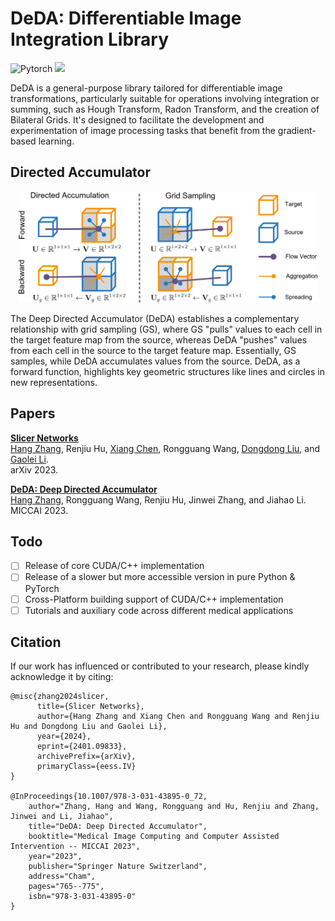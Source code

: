 # DeDA: Differentiable Image Integration Library
![Pytorch](https://img.shields.io/badge/Implemented%20in-Pytorch-red.svg) <a href="https://opensource.org/licenses/MIT"><img src="https://img.shields.io/badge/License-MIT-yellow.svg"></a> 

DeDA is a general-purpose library tailored for differentiable image transformations, particularly suitable for operations involving integration or summing, such as Hough Transform, Radon Transform, and the creation of Bilateral Grids. It's designed to facilitate the development and experimentation of image processing tasks that benefit from the gradient-based learning.

## Directed Accumulator

<p align="center">
    <img src="./figs/da_gs.png" width = "480" height = "178" alt=""/>
</p>

The Deep Directed Accumulator (DeDA) establishes a complementary relationship with grid sampling (GS), where GS "pulls" values to each cell in the target feature map from the source, whereas DeDA "pushes" values from each cell in the source to the target feature map. Essentially, GS samples, while DeDA accumulates values from the source. DeDA, as a forward function, highlights key geometric structures like lines and circles in new representations.

## Papers

**[Slicer Networks](https://arxiv.org/abs/2306.02589)** <br>
[Hang Zhang](https://tinymilky.com), Renjiu Hu, [Xiang Chen](https://grzy.hnu.edu.cn/site/index/chenxiang), Rongguang Wang,  [Dongdong Liu](https://ddliu365.github.io/), and [Gaolei Li](https://icst.sjtu.edu.cn/DirectoryDetail.aspx?id=28). <br>
arXiv 2023.

**[DeDA: Deep Directed Accumulator](https://link.springer.com/chapter/10.1007/978-3-031-43895-0_72)**  <br>
[Hang Zhang](https://tinymilky.com), Rongguang Wang, Renjiu Hu, Jinwei Zhang, and Jiahao Li.  <br>
MICCAI 2023.

## Todo
- [ ] Release of core CUDA/C++ implementation
- [ ] Release of a slower but more accessible version in pure Python & PyTorch
- [ ] Cross-Platform building support of CUDA/C++ implementation
- [ ] Tutorials and auxiliary code across different medical applications

## Citation
If our work has influenced or contributed to your research, please kindly acknowledge it by citing:
```
@misc{zhang2024slicer,
      title={Slicer Networks}, 
      author={Hang Zhang and Xiang Chen and Rongguang Wang and Renjiu Hu and Dongdong Liu and Gaolei Li},
      year={2024},
      eprint={2401.09833},
      archivePrefix={arXiv},
      primaryClass={eess.IV}
}

@InProceedings{10.1007/978-3-031-43895-0_72,
    author="Zhang, Hang and Wang, Rongguang and Hu, Renjiu and Zhang, Jinwei and Li, Jiahao",
    title="DeDA: Deep Directed Accumulator",
    booktitle="Medical Image Computing and Computer Assisted Intervention -- MICCAI 2023",
    year="2023",
    publisher="Springer Nature Switzerland",
    address="Cham",
    pages="765--775",
    isbn="978-3-031-43895-0"
}
```
